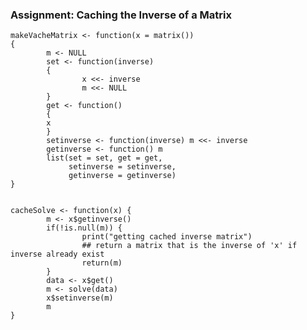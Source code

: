 
### Assignment: Caching the Inverse of a Matrix

    makeVacheMatrix <- function(x = matrix()) 
    {
            m <- NULL
            set <- function(inverse) 
            {
                    x <<- inverse
                    m <<- NULL
            }
            get <- function() 
            {
            x
            }
            setinverse <- function(inverse) m <<- inverse
            getinverse <- function() m
            list(set = set, get = get,
                 setinverse = setinverse,
                 getinverse = getinverse)
    }


    cacheSolve <- function(x) {
            m <- x$getinverse()
            if(!is.null(m)) {
                    print("getting cached inverse matrix")
                    ## return a matrix that is the inverse of 'x' if inverse already exist
                    return(m)
            }
            data <- x$get()
            m <- solve(data)
            x$setinverse(m)
            m
    }



